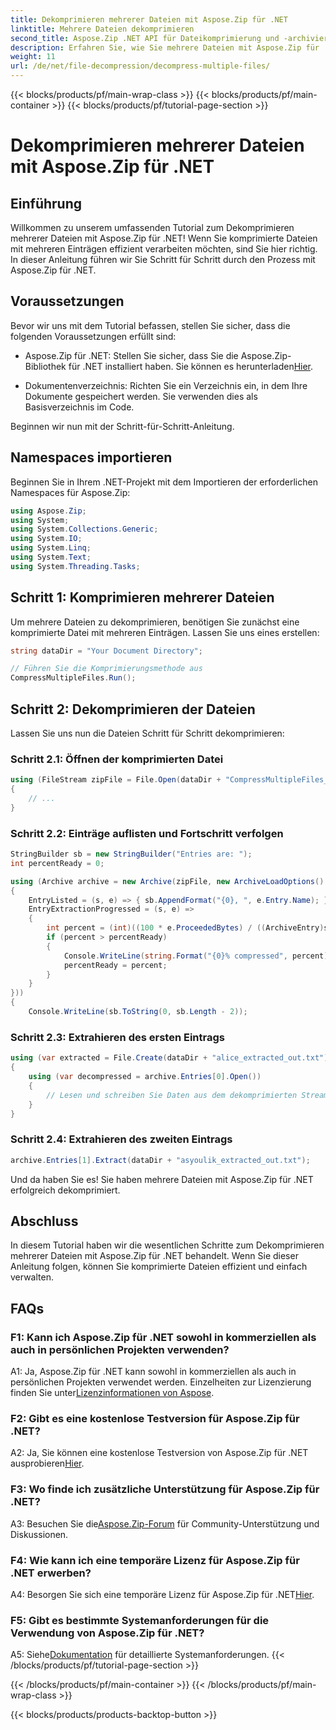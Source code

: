 ```yaml
---
title: Dekomprimieren mehrerer Dateien mit Aspose.Zip für .NET
linktitle: Mehrere Dateien dekomprimieren
second_title: Aspose.Zip .NET API für Dateikomprimierung und -archivierung
description: Erfahren Sie, wie Sie mehrere Dateien mit Aspose.Zip für .NET dekomprimieren. Befolgen Sie unsere Schritt-für-Schritt-Anleitung für eine effiziente Dateiverwaltung.
weight: 11
url: /de/net/file-decompression/decompress-multiple-files/
---
```


{{< blocks/products/pf/main-wrap-class >}}
{{< blocks/products/pf/main-container >}}
{{< blocks/products/pf/tutorial-page-section >}}

# Dekomprimieren mehrerer Dateien mit Aspose.Zip für .NET

## Einführung

Willkommen zu unserem umfassenden Tutorial zum Dekomprimieren mehrerer Dateien mit Aspose.Zip für .NET! Wenn Sie komprimierte Dateien mit mehreren Einträgen effizient verarbeiten möchten, sind Sie hier richtig. In dieser Anleitung führen wir Sie Schritt für Schritt durch den Prozess mit Aspose.Zip für .NET.

## Voraussetzungen

Bevor wir uns mit dem Tutorial befassen, stellen Sie sicher, dass die folgenden Voraussetzungen erfüllt sind:

-  Aspose.Zip für .NET: Stellen Sie sicher, dass Sie die Aspose.Zip-Bibliothek für .NET installiert haben. Sie können es herunterladen[Hier](https://releases.aspose.com/zip/net/).

- Dokumentenverzeichnis: Richten Sie ein Verzeichnis ein, in dem Ihre Dokumente gespeichert werden. Sie verwenden dies als Basisverzeichnis im Code.

Beginnen wir nun mit der Schritt-für-Schritt-Anleitung.

## Namespaces importieren

Beginnen Sie in Ihrem .NET-Projekt mit dem Importieren der erforderlichen Namespaces für Aspose.Zip:

```csharp
using Aspose.Zip;
using System;
using System.Collections.Generic;
using System.IO;
using System.Linq;
using System.Text;
using System.Threading.Tasks;
```

## Schritt 1: Komprimieren mehrerer Dateien

Um mehrere Dateien zu dekomprimieren, benötigen Sie zunächst eine komprimierte Datei mit mehreren Einträgen. Lassen Sie uns eines erstellen:

```csharp
string dataDir = "Your Document Directory";

// Führen Sie die Komprimierungsmethode aus
CompressMultipleFiles.Run();
```

## Schritt 2: Dekomprimieren der Dateien

Lassen Sie uns nun die Dateien Schritt für Schritt dekomprimieren:

### Schritt 2.1: Öffnen der komprimierten Datei

```csharp
using (FileStream zipFile = File.Open(dataDir + "CompressMultipleFiles_out.zip", FileMode.Open))
{
    // ...
}
```

### Schritt 2.2: Einträge auflisten und Fortschritt verfolgen

```csharp
StringBuilder sb = new StringBuilder("Entries are: ");
int percentReady = 0;

using (Archive archive = new Archive(zipFile, new ArchiveLoadOptions()
{
    EntryListed = (s, e) => { sb.AppendFormat("{0}, ", e.Entry.Name); },
    EntryExtractionProgressed = (s, e) =>
    {
        int percent = (int)((100 * e.ProceededBytes) / ((ArchiveEntry)s).UncompressedSize);
        if (percent > percentReady)
        {
            Console.WriteLine(string.Format("{0}% compressed", percent));
            percentReady = percent;
        }
    }
}))
{
    Console.WriteLine(sb.ToString(0, sb.Length - 2));
```

### Schritt 2.3: Extrahieren des ersten Eintrags

```csharp
using (var extracted = File.Create(dataDir + "alice_extracted_out.txt"))
{
    using (var decompressed = archive.Entries[0].Open())
    {
        // Lesen und schreiben Sie Daten aus dem dekomprimierten Stream in die Extrahierungsdatei.
    }
}
```

### Schritt 2.4: Extrahieren des zweiten Eintrags

```csharp
archive.Entries[1].Extract(dataDir + "asyoulik_extracted_out.txt");
```

Und da haben Sie es! Sie haben mehrere Dateien mit Aspose.Zip für .NET erfolgreich dekomprimiert.

## Abschluss

In diesem Tutorial haben wir die wesentlichen Schritte zum Dekomprimieren mehrerer Dateien mit Aspose.Zip für .NET behandelt. Wenn Sie dieser Anleitung folgen, können Sie komprimierte Dateien effizient und einfach verwalten.

## FAQs

### F1: Kann ich Aspose.Zip für .NET sowohl in kommerziellen als auch in persönlichen Projekten verwenden?

 A1: Ja, Aspose.Zip für .NET kann sowohl in kommerziellen als auch in persönlichen Projekten verwendet werden. Einzelheiten zur Lizenzierung finden Sie unter[Lizenzinformationen von Aspose](https://purchase.aspose.com/buy).

### F2: Gibt es eine kostenlose Testversion für Aspose.Zip für .NET?

 A2: Ja, Sie können eine kostenlose Testversion von Aspose.Zip für .NET ausprobieren[Hier](https://releases.aspose.com/zip/net).

### F3: Wo finde ich zusätzliche Unterstützung für Aspose.Zip für .NET?

 A3: Besuchen Sie die[Aspose.Zip-Forum](https://forum.aspose.com/c/zip/37) für Community-Unterstützung und Diskussionen.

### F4: Wie kann ich eine temporäre Lizenz für Aspose.Zip für .NET erwerben?

 A4: Besorgen Sie sich eine temporäre Lizenz für Aspose.Zip für .NET[Hier](https://purchase.aspose.com/temporary-license/).

### F5: Gibt es bestimmte Systemanforderungen für die Verwendung von Aspose.Zip für .NET?

 A5: Siehe[Dokumentation](https://reference.aspose.com/zip/net/) für detaillierte Systemanforderungen.
{{< /blocks/products/pf/tutorial-page-section >}}

{{< /blocks/products/pf/main-container >}}
{{< /blocks/products/pf/main-wrap-class >}}

{{< blocks/products/products-backtop-button >}}
